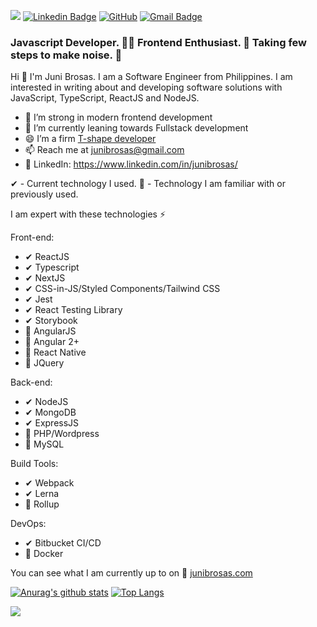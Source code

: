 
![](https://komarev.com/ghpvc/?username=junibrosas&color=blue)
[![Linkedin Badge](https://img.shields.io/badge/-LinkedIn-blue?style=flat-square&logo=Linkedin&logoColor=white&link=https://www.linkedin.com/in/juni-brosas-549b28a0/)](https://www.linkedin.com/in/juni-brosas-549b28a0/)
[![GitHub](https://img.shields.io/badge/-GitHub-181717?style=flat&logo=github&link=https://github.com/junibrosas)](https://github.com/junibrosas)
[![Gmail Badge](https://img.shields.io/badge/-Gmail-c14438?style=flat-square&logo=Gmail&logoColor=white&link=mailto:powerlogic1992@gmail.com)](mailto:powerlogic1992@gmail.com)


### Javascript Developer. 👩‍💻 Frontend Enthusiast. 🤩 Taking few steps to make noise. 📢

Hi 👋 I'm Juni Brosas. I am a Software Engineer from Philippines. I am interested in writing about and developing software solutions with JavaScript, TypeScript, ReactJS and NodeJS.

- 🔭 I’m strong in modern frontend development
- 👀 I’m currently leaning towards Fullstack development
- 😄 I’m a firm [T-shape developer](https://medium.com/quick-code/what-it-is-a-t-shaped-developer-and-why-you-should-be-one-e87293e4bb84)
- 📫 Reach me at junibrosas@gmail.com
- 🔗 LinkedIn: https://www.linkedin.com/in/junibrosas/




✔ - Current technology I used.
🌱 - Technology I am familiar with or previously used.

I am expert with these technologies ⚡

Front-end:
- ✔ ReactJS
- ✔ Typescript
- ✔ NextJS
- ✔ CSS-in-JS/Styled Components/Tailwind CSS
- ✔ Jest
- ✔ React Testing Library
- ✔ Storybook
- 🌱 AngularJS
- 🌱 Angular 2+
- 🌱 React Native
- 🌱 JQuery

Back-end:
- ✔ NodeJS
- ✔ MongoDB
- ✔ ExpressJS
- 🌱 PHP/Wordpress
- 🌱 MySQL

Build Tools:
- ✔ Webpack
- ✔ Lerna
- 🌱 Rollup

DevOps:
- ✔ Bitbucket CI/CD
- 🌱 Docker


You can see what I am currently up to on 🌱 [junibrosas.com](https://junibrosas.com/)

[![Anurag's github stats](https://github-readme-stats.vercel.app/api?username=junibrosas&line_height=20)](https://github.com/anuraghazra/github-readme-stats)
[![Top Langs](https://github-readme-stats.vercel.app/api/top-langs/?username=junibrosas&layout=compact)](https://github.com/anuraghazra/github-readme-stats)


[<img src="https://cr-ss-service.azurewebsites.net/api/ScreenShot?widget=summary&username=junibrosas">](https://profile.codersrank.io/user/junibrosas)



<!--
**junibrosas/junibrosas** is a ✨ _special_ ✨ repository because its `README.md` (this file) appears on your GitHub profile.

Here are some ideas to get you started:

- 🔭 I’m currently working on ...
- 🌱 I’m currently learning ...
- 👯 I’m looking to collaborate on ...
- 🤔 I’m looking for help with ...
- 💬 Ask me about ...
- 📫 How to reach me: ...
- 😄 Pronouns: ...
- ⚡ Fun fact: ...
-->
